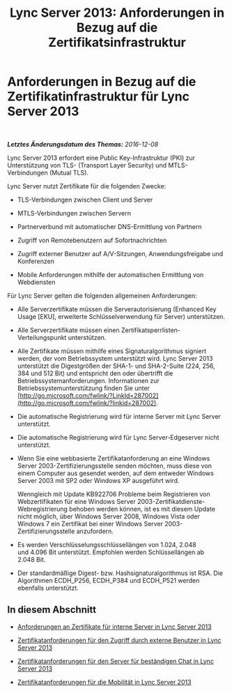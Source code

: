 ﻿---
title: 'Lync Server 2013: Anforderungen in Bezug auf die Zertifikatsinfrastruktur'
TOCTitle: Anforderungen in Bezug auf die Zertifikatinfrastruktur
ms:assetid: 0051aa23-0bbe-4e72-9f29-e01c6bcc6190
ms:mtpsurl: https://technet.microsoft.com/de-de/library/Gg398066(v=OCS.15)
ms:contentKeyID: 49292972
ms.date: 12/10/2016
mtps_version: v=OCS.15
ms.translationtype: HT
---

# Anforderungen in Bezug auf die Zertifikatinfrastruktur für Lync Server 2013

 

_**Letztes Änderungsdatum des Themas:** 2016-12-08_

Lync Server 2013 erfordert eine Public Key-Infrastruktur (PKI) zur Unterstützung von TLS- (Transport Layer Security) und MTLS-Verbindungen (Mutual TLS).

Lync Server nutzt Zertifikate für die folgenden Zwecke:

  - TLS-Verbindungen zwischen Client und Server

  - MTLS-Verbindungen zwischen Servern

  - Partnerverbund mit automatischer DNS-Ermittlung von Partnern

  - Zugriff von Remotebenutzern auf Sofortnachrichten

  - Zugriff externer Benutzer auf A/V-Sitzungen, Anwendungsfreigabe und Konferenzen

  - Mobile Anforderungen mithilfe der automatischen Ermittlung von Webdiensten

Für Lync Server gelten die folgenden allgemeinen Anforderungen:

  - Alle Serverzertifikate müssen die Serverautorisierung (Enhanced Key Usage \[EKU\], erweiterte Schlüsselverwendung für Server) unterstützen.

  - Alle Serverzertifikate müssen einen Zertifikatsperrlisten-Verteilungspunkt unterstützen.

  - Alle Zertifikate müssen mithilfe eines Signaturalgorithmus signiert werden, der vom Betriebssystem unterstützt wird. Lync Server 2013 unterstützt die Digestgrößen der SHA-1- und SHA-2-Suite (224, 256, 384 und 512 Bit) und entspricht den oder übertrifft die Betriebssystemanforderungen. Informationen zur Betriebssystemunterstützung finden Sie unter [http://go.microsoft.com/fwlink/?LinkId=287002](http://go.microsoft.com/fwlink/?linkid=287002).

  - Die automatische Registrierung wird für interne Server mit Lync Server unterstützt.

  - Die automatische Registrierung wird für Lync Server-Edgeserver nicht unterstützt.

  - Wenn Sie eine webbasierte Zertifikatanforderung an eine Windows Server 2003-Zertifizierungsstelle senden möchten, muss diese von einem Computer aus gesendet werden, auf dem entweder Windows Server 2003 mit SP2 oder Windows XP ausgeführt wird.
    
    Wenngleich mit Update KB922706 Probleme beim Registrieren von Webzertifikaten für eine Windows Server 2003-Zertifikatdienste-Webregistrierung behoben werden können, ist es mit diesem Update nicht möglich, über Windows Server 2008, Windows Vista oder Windows 7 ein Zertifikat bei einer Windows Server 2003-Zertifizierungsstelle anzufordern.

  - Es werden Verschlüsselungsschlüssellängen von 1.024, 2.048 und 4.096 Bit unterstützt. Empfohlen werden Schlüssellängen ab 2.048 Bit.

  - Der standardmäßige Digest- bzw. Hashsignaturalgorithmus ist RSA. Die Algorithmen ECDH\_P256, ECDH\_P384 und ECDH\_P521 werden ebenfalls unterstützt.

## In diesem Abschnitt

  - [Anforderungen an Zertifikate für interne Server in Lync Server 2013](lync-server-2013-certificate-requirements-for-internal-servers.md)

  - [Zertifikatanforderungen für den Zugriff durch externe Benutzer in Lync Server 2013](lync-server-2013-certificate-requirements-for-external-user-access.md)

  - [Zertifikatanforderungen für den Server für beständigen Chat in Lync Server 2013](lync-server-2013-certificate-requirements-for-persistent-chat-server.md)

  - [Zertifikatanforderungen für die Mobilität in Lync Server 2013](lync-server-2013-certificate-requirements-for-mobility.md)

